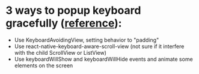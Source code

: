 # 3 ways to popup keyboard gracefully ([reference](https://medium.freecodecamp.com/how-to-make-your-react-native-app-respond-gracefully-when-the-keyboard-pops-up-7442c1535580)):
- Use KeyboardAvoidingView, setting behavior to "padding"
- Use react-native-keyboard-aware-scroll-view (not sure if it interfere with the child ScrollView or ListView)
- Use keyboardWillShow and keyboardWillHide events and animate some elements on the screen

